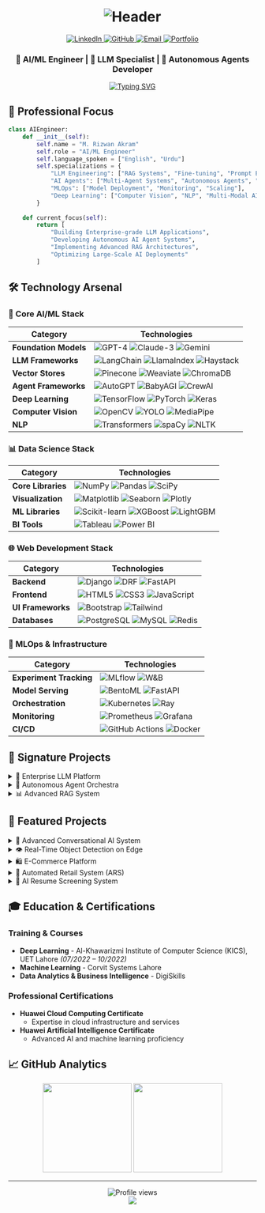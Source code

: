 # <div align="center">![Header](https://capsule-render.vercel.app/api?type=waving&color=gradient&height=200&section=header&text=M.%20Rizwan%20Akram&fontSize=60&animation=fadeIn)</div>

<div align="center">
  <a href="https://www.linkedin.com/in/m-rizwan-akram-8795b7216">
    <img src="https://img.shields.io/badge/LinkedIn-0077B5?style=for-the-badge&logo=linkedin&logoColor=white" alt="LinkedIn"/>
  </a>
  <a href="https://github.com/mrizwanakram">
    <img src="https://img.shields.io/badge/GitHub-100000?style=for-the-badge&logo=github&logoColor=white" alt="GitHub"/>
  </a>
  <a href="mailto:mrizwanoffical786.com">
    <img src="https://img.shields.io/badge/Email-D14836?style=for-the-badge&logo=gmail&logoColor=white" alt="Email"/>
  </a>
  <a href="https://mrizwanakram.github.io/Potfolio.io/">
    <img src="https://img.shields.io/badge/Portfolio-00A98F?style=for-the-badge&logo=About.me&logoColor=white" alt="Portfolio"/>
  </a>
</div>

<div align="center">
  <h3>🤖 AI/ML Engineer | 🚀 LLM Specialist | 🌟 Autonomous Agents Developer</h3>
  
  [![Typing SVG](https://readme-typing-svg.herokuapp.com?font=Fira+Code&pause=1000&color=00FF00&center=true&vCenter=true&width=435&lines=Building+Next-Gen+AI+Systems;Crafting+Autonomous+Agents;Optimizing+LLM+Applications;Pushing+AI+Boundaries)](https://git.io/typing-svg)
</div>

## 🎯 Professional Focus

```python
class AIEngineer:
    def __init__(self):
        self.name = "M. Rizwan Akram"
        self.role = "AI/ML Engineer"
        self.language_spoken = ["English", "Urdu"]
        self.specializations = {
            "LLM Engineering": ["RAG Systems", "Fine-tuning", "Prompt Engineering"],
            "AI Agents": ["Multi-Agent Systems", "Autonomous Agents", "Agent Orchestration"],
            "MLOps": ["Model Deployment", "Monitoring", "Scaling"],
            "Deep Learning": ["Computer Vision", "NLP", "Multi-Modal AI"]
        }
    
    def current_focus(self):
        return [
            "Building Enterprise-grade LLM Applications",
            "Developing Autonomous AI Agent Systems",
            "Implementing Advanced RAG Architectures",
            "Optimizing Large-Scale AI Deployments"
        ]

```

## 🛠️ Technology Arsenal

### 🧠 Core AI/ML Stack
<div align="center">

| Category | Technologies |
|----------|-------------|
| **Foundation Models** | ![GPT-4](https://img.shields.io/badge/GPT--4-000000?style=flat-square&logo=openai) ![Claude-3](https://img.shields.io/badge/Claude--3-7B68EE?style=flat-square&logo=anthropic) ![Gemini](https://img.shields.io/badge/Gemini-4285F4?style=flat-square&logo=google) |
| **LLM Frameworks** | ![LangChain](https://img.shields.io/badge/LangChain-339933?style=flat-square) ![LlamaIndex](https://img.shields.io/badge/LlamaIndex-FF4F64?style=flat-square) ![Haystack](https://img.shields.io/badge/Haystack-0081CB?style=flat-square) |
| **Vector Stores** | ![Pinecone](https://img.shields.io/badge/Pinecone-000000?style=flat-square) ![Weaviate](https://img.shields.io/badge/Weaviate-FF6B6B?style=flat-square) ![ChromaDB](https://img.shields.io/badge/ChromaDB-663399?style=flat-square) |
| **Agent Frameworks** | ![AutoGPT](https://img.shields.io/badge/AutoGPT-FF4F64?style=flat-square) ![BabyAGI](https://img.shields.io/badge/BabyAGI-2496ED?style=flat-square) ![CrewAI](https://img.shields.io/badge/CrewAI-FF6B6B?style=flat-square) |
| **Deep Learning** | ![TensorFlow](https://img.shields.io/badge/TensorFlow-FF6F00?style=flat-square&logo=tensorflow) ![PyTorch](https://img.shields.io/badge/PyTorch-EE4C2C?style=flat-square&logo=pytorch) ![Keras](https://img.shields.io/badge/Keras-D00000?style=flat-square&logo=keras) |
| **Computer Vision** | ![OpenCV](https://img.shields.io/badge/OpenCV-5C3EE8?style=flat-square&logo=opencv) ![YOLO](https://img.shields.io/badge/YOLO-00FFFF?style=flat-square) ![MediaPipe](https://img.shields.io/badge/MediaPipe-004B87?style=flat-square) |
| **NLP** | ![Transformers](https://img.shields.io/badge/Transformers-FFD700?style=flat-square) ![spaCy](https://img.shields.io/badge/spaCy-09A3D5?style=flat-square) ![NLTK](https://img.shields.io/badge/NLTK-3776AB?style=flat-square) |

</div>

### 📊 Data Science Stack
<div align="center">

| Category | Technologies |
|----------|-------------|
| **Core Libraries** | ![NumPy](https://img.shields.io/badge/NumPy-013243?style=flat-square&logo=numpy) ![Pandas](https://img.shields.io/badge/Pandas-150458?style=flat-square&logo=pandas) ![SciPy](https://img.shields.io/badge/SciPy-8CAAE6?style=flat-square&logo=scipy) |
| **Visualization** | ![Matplotlib](https://img.shields.io/badge/Matplotlib-11557C?style=flat-square) ![Seaborn](https://img.shields.io/badge/Seaborn-3776AB?style=flat-square) ![Plotly](https://img.shields.io/badge/Plotly-3F4F75?style=flat-square&logo=plotly) |
| **ML Libraries** | ![Scikit-learn](https://img.shields.io/badge/Scikit--learn-F7931E?style=flat-square&logo=scikit-learn) ![XGBoost](https://img.shields.io/badge/XGBoost-337AB7?style=flat-square) ![LightGBM](https://img.shields.io/badge/LightGBM-2980B9?style=flat-square) |
| **BI Tools** | ![Tableau](https://img.shields.io/badge/Tableau-E97627?style=flat-square&logo=tableau) ![Power BI](https://img.shields.io/badge/Power%20BI-F2C811?style=flat-square&logo=powerbi) |

</div>

### 🌐 Web Development Stack
<div align="center">

| Category | Technologies |
|----------|-------------|
| **Backend** | ![Django](https://img.shields.io/badge/Django-092E20?style=flat-square&logo=django) ![DRF](https://img.shields.io/badge/DRF-092E20?style=flat-square&logo=django) ![FastAPI](https://img.shields.io/badge/FastAPI-009688?style=flat-square&logo=fastapi) |
| **Frontend** | ![HTML5](https://img.shields.io/badge/HTML5-E34F26?style=flat-square&logo=html5) ![CSS3](https://img.shields.io/badge/CSS3-1572B6?style=flat-square&logo=css3) ![JavaScript](https://img.shields.io/badge/JavaScript-F7DF1E?style=flat-square&logo=javascript) |
| **UI Frameworks** | ![Bootstrap](https://img.shields.io/badge/Bootstrap-7952B3?style=flat-square&logo=bootstrap) ![Tailwind](https://img.shields.io/badge/Tailwind-38B2AC?style=flat-square&logo=tailwind-css) |
| **Databases** | ![PostgreSQL](https://img.shields.io/badge/PostgreSQL-336791?style=flat-square&logo=postgresql) ![MySQL](https://img.shields.io/badge/MySQL-4479A1?style=flat-square&logo=mysql) ![Redis](https://img.shields.io/badge/Redis-DC382D?style=flat-square&logo=redis) |

</div>

### 🚀 MLOps & Infrastructure
<div align="center">

| Category | Technologies |
|----------|-------------|
| **Experiment Tracking** | ![MLflow](https://img.shields.io/badge/MLflow-0194E2?style=flat-square&logo=mlflow) ![W&B](https://img.shields.io/badge/W&B-FFBE00?style=flat-square&logo=weightsandbiases) |
| **Model Serving** | ![BentoML](https://img.shields.io/badge/BentoML-000000?style=flat-square) ![FastAPI](https://img.shields.io/badge/FastAPI-009688?style=flat-square&logo=fastapi) |
| **Orchestration** | ![Kubernetes](https://img.shields.io/badge/Kubernetes-326CE5?style=flat-square&logo=kubernetes) ![Ray](https://img.shields.io/badge/Ray-028CF0?style=flat-square) |
| **Monitoring** | ![Prometheus](https://img.shields.io/badge/Prometheus-E6522C?style=flat-square&logo=prometheus) ![Grafana](https://img.shields.io/badge/Grafana-F46800?style=flat-square&logo=grafana) |
| **CI/CD** | ![GitHub Actions](https://img.shields.io/badge/GitHub%20Actions-2088FF?style=flat-square&logo=github-actions) ![Docker](https://img.shields.io/badge/Docker-2496ED?style=flat-square&logo=docker) |

</div>

## 🌟 Signature Projects

<details>
<summary>🤖 Enterprise LLM Platform</summary>

- **Tech Stack**: LangChain, Pinecone, FastAPI, React
- **Features**: 
  - RAG with multi-vector search
  - Custom knowledge graph integration
  - Real-time model performance monitoring
  - A/B testing framework for prompts
</details>

<details>
<summary>🎯 Autonomous Agent Orchestra</summary>

- **Tech Stack**: AutoGPT, LangChain, CrewAI
- **Features**:
  - Multi-agent task decomposition
  - Dynamic agent role assignment
  - Cross-agent memory sharing
  - Self-healing error recovery
</details>

<details>
<summary>📊 Advanced RAG System</summary>

- **Tech Stack**: LlamaIndex, Weaviate, Django
- **Features**:
  - Hybrid search (dense + sparse)
  - Document preprocessing pipeline
  - Query optimization
  - Context window management
</details>

## 🚀 Featured Projects

<details>
<summary>🤖 Advanced Conversational AI System</summary>

- **Tech Stack**: LangChain, Vector DB, FastAPI, React
- **Key Features**: 
  - Dynamic context tracking and state management
  - Multi-language support (English & Arabic)
  - Edge case handling and error management
  - Real-time response optimization
</details>

<details>
<summary>👁️ Real-Time Object Detection on Edge</summary>

- **Tech Stack**: MobileNet, NVIDIA Jetson Nano, TensorFlow
- **Key Features**: 
  - Edge-optimized MobileNet deployment
  - Real-time processing capabilities
  - Resource-efficient implementation
  - Performance optimization for edge devices
</details>

<details>
<summary>🛍️ E-Commerce Platform</summary>

- **Tech Stack**: Django, DRF, PostgreSQL, Bootstrap
- **Key Features**: 
  - Full user authentication system
  - Product management and cart functionality
  - RESTful API implementation
  - Responsive UI/UX design
</details>

<details>
<summary>🏪 Automated Retail System (ARS)</summary>

- **Tech Stack**: Raspberry Pi, OpenCV, AWS S3, Python
- **Key Features**: 
  - Automated receipt generation
  - Computer vision for product detection
  - Cloud storage integration
  - Real-time sales processing
</details>

<details>
<summary>📄 AI Resume Screening System</summary>

- **Tech Stack**: NLP, Vector Search, Django, React
- **Key Features**: 
  - Advanced multi-filter search functionality
  - AI-powered resume-job matching
  - Bulk PDF processing with validation
  - Intuitive recruiter interface
</details>

## 🎓 Education & Certifications

### Training & Courses
- **Deep Learning** - Al-Khawarizmi Institute of Computer Science (KICS), UET Lahore *(07/2022 – 10/2022)*
- **Machine Learning** - Corvit Systems Lahore
- **Data Analytics & Business Intelligence** - DigiSkills

### Professional Certifications
- **Huawei Cloud Computing Certificate**
  - Expertise in cloud infrastructure and services
- **Huawei Artificial Intelligence Certificate**
  - Advanced AI and machine learning proficiency

## 📈 GitHub Analytics

<div align="center">
  <img height="180em" src="https://github-readme-stats.vercel.app/api?username=mrizwanakram&show_icons=true&theme=radical&include_all_commits=true&count_private=true"/>
  <img height="180em" src="https://github-readme-stats.vercel.app/api/top-langs/?username=mrizwanakram&layout=compact&langs_count=7&theme=radical"/>
</div>

---

<div align="center">
  <img src="https://komarev.com/ghpvc/?username=mrizwanakram&label=Profile%20views&color=0e75b6&style=flat" alt="Profile views"/>
</div>

<div align="center">
  <img src="https://capsule-render.vercel.app/api?type=waving&color=gradient&height=100&section=footer"/>
</div>
